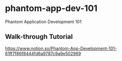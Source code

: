 # phantom-app-dev-101
Phantom Application Development 101


## Walk-through Tutorial

https://www.notion.so/Phantom-App-Development-101-61ff7f86f8444fd6a9787c9a9e502969
